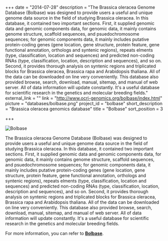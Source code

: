 +++
date = "2014-07-28"
description = "The Brassica oleracea Genome Database (Bolbase) was designed to provide users a useful and unique genome data source in the field of studying  Brassica oleracea. In this database, it contained two important sections. First, it supplied genomic data and genomic components data, for genomic data, it mainly contains genome structure, scaffold sequences, and psuedochromosome sequences; for genomic components data, it mainly includes putative protein-coding genes (gene location, gene structure, protein feature, gene functional annotation, orthologs and syntenic regions), repeats elments (type, classification, location and sequences) and predicted non-coding RNAs (type, classification, location, description and sequences), and so on. Second, it provides thorough analysis on syntenic regions and triplicated blocks for Brassica oleracea, Brassica rapa and Arabidopsis thaliana. All of the data can be downloaded on line very conveniently. This database also provided browse, search, download, manual,  sitemap, and manual of web server. All of data information will update constantly. It's a useful database for scientific research in the genetics and molecular breeding fields."
external_link = ""
link = "http://www.ocri-genomics.org/bolbase/index.html"
picture = "databases/bolbase.png"
project_id = "bolbase"
short_description = "Brassica oleracea genomics database"
title = "Bolbase"
sort_position = 3

+++

![Bolbase](/img/databases/bolbase.png)

The Brassica oleracea Genome Database (Bolbase) was designed to provide users a useful and unique genome data source in the field of studying  Brassica oleracea. In this database, it contained two important sections. First, it supplied genomic data and genomic components data, for genomic data, it mainly contains genome structure, scaffold sequences, and psuedochromosome sequences; for genomic components data, it mainly includes putative protein-coding genes (gene location, gene structure, protein feature, gene functional annotation, orthologs and syntenic regions), repeats elments (type, classification, location and sequences) and predicted non-coding RNAs (type, classification, location, description and sequences), and so on. Second, it provides thorough analysis on syntenic regions and triplicated blocks for Brassica oleracea, Brassica rapa and Arabidopsis thaliana. All of the data can be downloaded on line very conveniently. This database also provided browse, search, download, manual,  sitemap, and manual of web server. All of data information will update constantly. It's a useful database for scientific research in the genetics and molecular breeding fields.

For more information, you can refer to **[Bolbase](http://www.ocri-genomics.org/bolbase/index.html)**.

